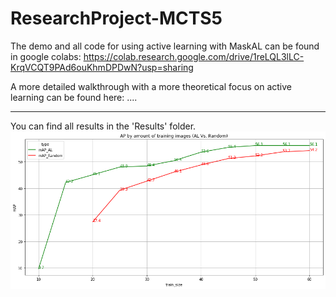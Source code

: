 # ResearchProject-MCTS5

The demo and all code for using active learning with MaskAL can be found in google colabs:
https://colab.research.google.com/drive/1reLQL3lLC-KrqVCQT9PAd6ouKhmDPDwN?usp=sharing

A more detailed walkthrough with a more theoretical focus on active learning can be found here:
....


---


You can find all results in the 'Results' folder.
![maskAL_graph](./Results/Plot_AL_vs_Random.png?raw=true)
